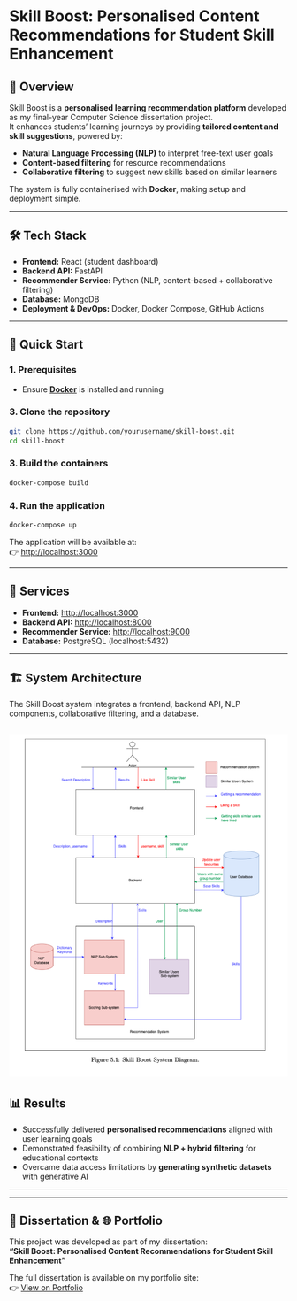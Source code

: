 # Skill Boost: Personalised Content Recommendations for Student Skill Enhancement

## 📖 Overview
Skill Boost is a **personalised learning recommendation platform** developed as my final-year Computer Science dissertation project.  
It enhances students’ learning journeys by providing **tailored content and skill suggestions**, powered by:

- **Natural Language Processing (NLP)** to interpret free-text user goals  
- **Content-based filtering** for resource recommendations  
- **Collaborative filtering** to suggest new skills based on similar learners  

The system is fully containerised with **Docker**, making setup and deployment simple.

---

## 🛠️ Tech Stack
- **Frontend:** React (student dashboard)  
- **Backend API:** FastAPI 
- **Recommender Service:** Python (NLP, content-based + collaborative filtering)  
- **Database:** MongoDB  
- **Deployment & DevOps:** Docker, Docker Compose, GitHub Actions  

---

## 🚀 Quick Start

### 1. Prerequisites
- Ensure **[Docker](https://docs.docker.com/get-docker/)** is installed and running

### 3. Clone the repository
```bash
git clone https://github.com/yourusername/skill-boost.git
cd skill-boost
```
### 3. Build the containers
```bash
docker-compose build
```
### 4. Run the application
```bash
docker-compose up
```
The application will be available at:  
👉 [http://localhost:3000](http://localhost:3000)

---

## 🧩 Services
- **Frontend:** [http://localhost:3000](http://localhost:3000)  
- **Backend API:** [http://localhost:8000](http://localhost:8000)  
- **Recommender Service:** [http://localhost:9000](http://localhost:9000)  
- **Database:** PostgreSQL (localhost:5432)  

---

## 🏗️ System Architecture
The Skill Boost system integrates a frontend, backend API, NLP components, collaborative filtering, and a database.

![System Architecture](docs/architecture.png)
---

## 📊 Results
- Successfully delivered **personalised recommendations** aligned with user learning goals  
- Demonstrated feasibility of combining **NLP + hybrid filtering** for educational contexts  
- Overcame data access limitations by **generating synthetic datasets** with generative AI  

---
---

## 📄 Dissertation & 🌐 Portfolio
This project was developed as part of my dissertation:  
**“Skill Boost: Personalised Content Recommendations for Student Skill Enhancement”**

The full dissertation is available on my portfolio site:  
👉 [View on Portfolio](https://lucyinett.co.uk)


